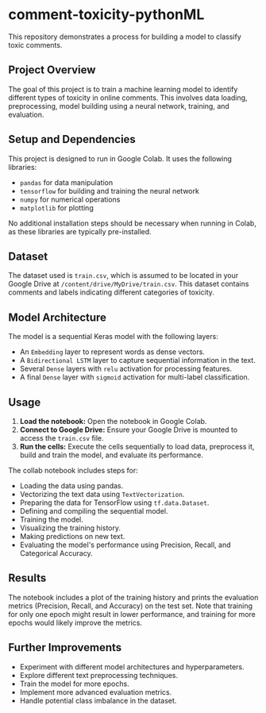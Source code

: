 # comment-toxicity-pythonML

This repository demonstrates a process for building a model to classify toxic comments.

## Project Overview

The goal of this project is to train a machine learning model to identify different types of toxicity in online comments. This involves data loading, preprocessing, model building using a neural network, training, and evaluation.

## Setup and Dependencies

This project is designed to run in Google Colab. It uses the following libraries:

*   `pandas` for data manipulation
*   `tensorflow` for building and training the neural network
*   `numpy` for numerical operations
*   `matplotlib` for plotting

No additional installation steps should be necessary when running in Colab, as these libraries are typically pre-installed.

## Dataset

The dataset used is `train.csv`, which is assumed to be located in your Google Drive at `/content/drive/MyDrive/train.csv`. This dataset contains comments and labels indicating different categories of toxicity.

## Model Architecture

The model is a sequential Keras model with the following layers:

*   An `Embedding` layer to represent words as dense vectors.
*   A `Bidirectional LSTM` layer to capture sequential information in the text.  
*   Several `Dense` layers with `relu` activation for processing features.
*   A final `Dense` layer with `sigmoid` activation for multi-label classification.

## Usage

1.  **Load the notebook:** Open the notebook in Google Colab.
2.  **Connect to Google Drive:** Ensure your Google Drive is mounted to access the `train.csv` file.
3.  **Run the cells:** Execute the cells sequentially to load data, preprocess it, build and train the model, and evaluate its performance.

The collab notebook includes steps for:

*   Loading the data using pandas.
*   Vectorizing the text data using `TextVectorization`.
*   Preparing the data for TensorFlow using `tf.data.Dataset`.
*   Defining and compiling the sequential model.
*   Training the model.
*   Visualizing the training history.
*   Making predictions on new text.
*   Evaluating the model's performance using Precision, Recall, and Categorical Accuracy.

## Results

The notebook includes a plot of the training history and prints the evaluation metrics (Precision, Recall, and Accuracy) on the test set. Note that training for only one epoch might result in lower performance, and training for more epochs would likely improve the metrics.

## Further Improvements

*   Experiment with different model architectures and hyperparameters.
*   Explore different text preprocessing techniques.
*   Train the model for more epochs.
*   Implement more advanced evaluation metrics.
*   Handle potential class imbalance in the dataset.
